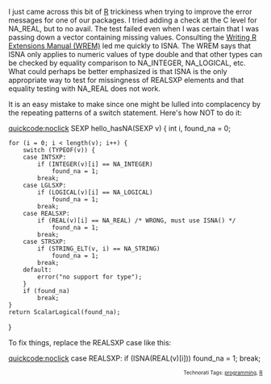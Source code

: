 I just came across this bit of <a href="http://www.r-project.org">R</a> trickiness when trying to improve the error messages for one of our packages.  I tried adding a check at the C level for NA_REAL, but to no avail.  The test failed even when I was certain that I was passing down a vector containing missing values.  Consulting the <a href="http://cran.r-project.org/doc/manuals/R-exts.html#Missing-and-special-values">Writing R Extensions Manual (WREM)</a> led me quickly to ISNA.  The WREM says that ISNA only applies to numeric values of type double and that other types can be checked by equality comparison to NA_INTEGER, NA_LOGICAL, etc.  What could perhaps be better emphasized is that ISNA is the only appropriate way to test for missingness of REALSXP elements and that equality testing with NA_REAL does not work.

It is an easy mistake to make since one might be lulled into complacency by the repeating patterns of a switch statement.  Here's how NOT to do it:


<quickcode:noclick>
SEXP hello_hasNA(SEXP v)
{
    int i, found_na = 0;

    for (i = 0; i < length(v); i++) {
        switch (TYPEOF(v)) {
        case INTSXP:
            if (INTEGER(v)[i] == NA_INTEGER)
                found_na = 1;
            break;
        case LGLSXP:
            if (LOGICAL(v)[i] == NA_LOGICAL)
                found_na = 1;
            break;
        case REALSXP:
            if (REAL(v)[i] == NA_REAL) /* WRONG, must use ISNA() */
                found_na = 1;
            break;
        case STRSXP:
            if (STRING_ELT(v, i) == NA_STRING)
                found_na = 1;
            break;
        default:
            error("no support for type");
        }
        if (found_na)
            break;
    }
    return ScalarLogical(found_na);
}
</quickcode>


To fix things, replace the REALSXP case like this:

<quickcode:noclick>
        case REALSXP:
            if (ISNA(REAL(v)[i]))
                found_na = 1;
            break;
</quickcode>


<!-- technorati tags start --><p style="text-align:right;font-size:10px;">Technorati Tags: <a href="http://www.technorati.com/tag/programming" rel="tag">programming</a>, <a href="http://www.technorati.com/tag/R" rel="tag">R</a></p><!-- technorati tags end -->
